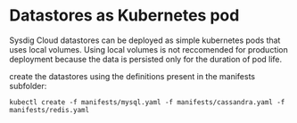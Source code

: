 # Datastores as Kubernetes pod
Sysdig Cloud datastores can be deployed as simple kubernetes pods that uses local volumes.
Using local volumes is not reccomended for production deployment because the data is persisted only for the duration of pod life.

create the datastores using the definitions present in the manifests subfolder:
```
kubectl create -f manifests/mysql.yaml -f manifests/cassandra.yaml -f manifests/redis.yaml
```